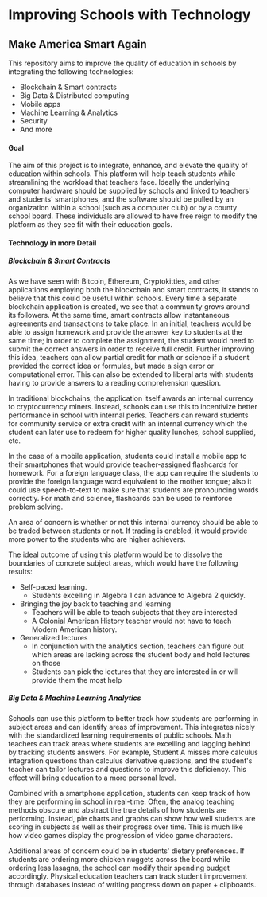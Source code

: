 # Improving Schools with Technology
## Make America Smart Again

This repository aims to improve the quality of education in schools by integrating the following technologies:
* Blockchain & Smart contracts
* Big Data & Distributed computing
* Mobile apps
* Machine Learning & Analytics
* Security
* And more

#### Goal
The aim of this project is to integrate, enhance, and elevate the quality of education within schools. This platform will help teach students while streamlining the workload that teachers face. Ideally the underlying computer hardware should be supplied by schools and linked to teachers' and students' smartphones, and the software should be pulled by an organization within a school (such as a computer club) or by a county school board. These individuals are allowed to have free reign to modify the platform as they see fit with their education goals.

#### Technology in more Detail
##### Blockchain & Smart Contracts
As we have seen with Bitcoin, Ethereum, Cryptokitties, and other applications employing both the blockchain and smart contracts, it stands to believe that this could be useful within schools. Every time a separate blockchain application is created, we see that a community grows around its followers. At the same time, smart contracts allow instantaneous agreements and transactions to take place. In an initial, teachers would be able to assign homework and provide the answer key to students at the same time; in order to complete the assignment, the student would need to submit the correct answers in order to receive full credit. Further improving this idea, teachers can allow partial credit for math or science if a student provided the correct idea or formulas, but made a sign error or computational error. This can also be extended to liberal arts with students having to provide answers to a reading comprehension question. 

In traditional blockchains, the application itself awards an internal currency to cryptocurrency miners. Instead, schools can use this to incentivize better performance in school with internal perks. Teachers can reward students for community service or extra credit with an internal currency which the student can later use to redeem for higher quality lunches, school supplied, etc.

In the case of a mobile application, students could install a mobile app to their smartphones that would provide teacher-assigned flashcards for homework. For a foreign language class, the app can require the students to provide the foreign language word equivalent to the mother tongue; also it could use speech-to-text to make sure that students are pronouncing words correctly. For math and science, flashcards can be used to reinforce problem solving.

An area of concern is whether or not this internal currency should be able to be traded between students or not. If trading is enabled, it would provide more power to the students who are higher achievers. 

The ideal outcome of using this platform would be to dissolve the boundaries of concrete subject areas, which would have the following results:
* Self-paced learning. 
  * Students excelling in Algebra 1 can advance to Algebra 2 quickly. 
* Bringing the joy back to teaching and learning
  * Teachers will be able to teach subjects that they are interested 
  * A Colonial American History teacher would not have to teach Modern American history.
* Generalized lectures
  * In conjunction with the analytics section, teachers can figure out which areas are lacking across the student body and hold lectures on those
  * Students can pick the lectures that they are interested in or will provide them the most help

##### Big Data & Machine Learning Analytics
Schools can use this platform to better track how students are performing in subject areas and can identify areas of improvement. This integrates nicely with the standardized learning requirements of public schools. Math teachers can track areas where students are excelling and lagging behind by tracking students answers. For example, Student A misses more calculus integration questions than calculus derivative questions, and the student's teacher can tailor lectures and questions to improve this deficiency. This effect will bring education to a more personal level.

Combined with a smartphone application, students can keep track of how they are performing in school in real-time. Often, the analog teaching methods obscure and abstract the true details of how students are performing. Instead, pie charts and graphs can show how well students are scoring in subjects as well as their progress over time. This is much like how video games display the progression of video game characters.

Additional areas of concern could be in students' dietary preferences. If students are ordering more chicken nuggets across the board while ordering less lasagna, the school can modify their spending budget accordingly. Physical education teachers can track student improvement through databases instead of writing progress down on paper + clipboards. 
